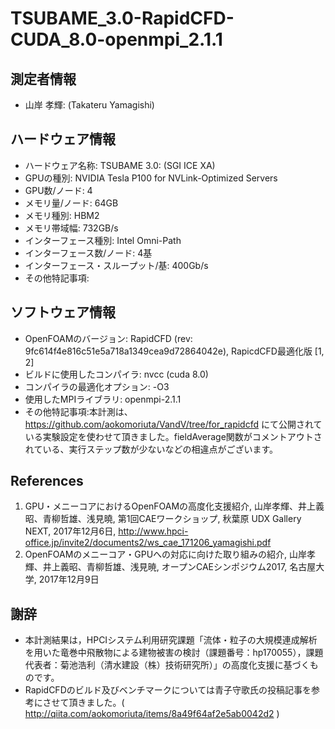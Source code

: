 # TSUBAME_3.0-RapidCFD-CUDA_8.0-openmpi_2.1.1
## 測定者情報
* 山岸 孝輝: (Takateru Yamagishi)

## ハードウェア情報
* ハードウェア名称: TSUBAME 3.0: (SGI ICE XA)
* GPUの種別: NVIDIA Tesla P100 for NVLink-Optimized Servers
* GPU数/ノード: 4
* メモリ量/ノード: 64GB
* メモリ種別: HBM2
* メモリ帯域幅: 732GB/s
* インターフェース種別: Intel Omni-Path
* インターフェース数/ノード: 4基 
* インターフェース・スループット/基: 400Gb/s 
* その他特記事項:

## ソフトウェア情報
* OpenFOAMのバージョン: RapidCFD (rev: 9fc614f4e816c51e5a718a1349cea9d72864042e), RapicdCFD最適化版 [1, 2]
* ビルドに使用したコンパイラ: nvcc (cuda 8.0)
* コンパイラの最適化オプション: -O3
* 使用したMPIライブラリ: openmpi-2.1.1
* その他特記事項:本計測は、https://github.com/aokomoriuta/VandV/tree/for_rapidcfd にて公開されている実験設定を使わせて頂きました。fieldAverage関数がコメントアウトされている、実行ステップ数が少ないなどの相違点がございます。

## References
1. GPU・メニーコアにおけるOpenFOAMの高度化支援紹介, 山岸孝輝、井上義昭、青柳哲雄、浅見曉, 第1回CAEワークショップ, 秋葉原 UDX Gallery NEXT, 2017年12月6日, http://www.hpci-office.jp/invite2/documents2/ws_cae_171206_yamagishi.pdf
2. OpenFOAMのメニーコア・GPUへの対応に向けた取り組みの紹介, 山岸孝輝、井上義昭、青柳哲雄、浅見暁, オープンCAEシンポジウム2017, 名古屋大学, 2017年12月9日

## 謝辞
* 本計測結果は，HPCIシステム利用研究課題「流体・粒子の大規模連成解析を用いた竜巻中飛散物による建物被害の検討（課題番号：hp170055），課題代表者：菊池浩利（清水建設（株）技術研究所）」の高度化支援に基づくものです。
* RapidCFDのビルド及びベンチマークについては青子守歌氏の投稿記事を参考にさせて頂きました。( http://qiita.com/aokomoriuta/items/8a49f64af2e5ab0042d2 )
